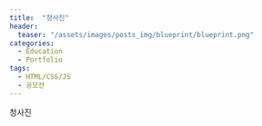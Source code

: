 ```yaml
---
title:  "청사진"
header:
  teaser: "/assets/images/posts_img/blueprint/blueprint.png"
categories:
  - Education
  - Portfolio
tags:
  - HTML/CSS/JS
  - 공모전
---
```


청사진